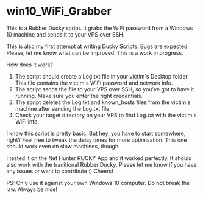 # win10_WiFi_Grabber

This is a Rubber Ducky script. It grabs the WiFi password from a Windows 10 machine and sends it to your VPS over SSH. 

This is also my first attempt at writing Ducky Scripts. Bugs are expected. Please, let me know what can be improved. This is a work in progress.

How does it work?
1. The script should create a Log.txt file in your victim's Desktop folder. This file contains the victim's WiFi password and network info.
2. The script sends the file to your VPS over SSH, so you've got to have it running. Make sure you enter the right credentials.
3. The script deletes the Log.txt and known_hosts files from the victim's machine after sending the Log.txt file.
4. Check your target directory on your VPS to find Log.txt with the victim's WiFi info.

I know this script is pretty basic. But hey, you have to start somewhere, right? Feel free to tweak the delay times for more optimisation. This one should work even on slow machines, though.

I tested it on the Net Hunter RUCKY App and it worked perfectly. It should also work with the traditional Rubber Ducky. Please let me know if you have any issues or want to contribute :) Cheers!

PS: Only use it against your own Windows 10 computer. Do not break the law. Always be nice!
